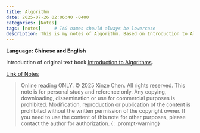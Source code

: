 ```yaml
---
title: Algorithm
date: 2025-07-26 02:06:40 -0400
categories: [Notes]
tags: [notes]     # TAG names should always be lowercase
description: This is my notes of Algorithm. Based on Introduction to Algorithms.
---
```

**Language: Chinese and English**

Introduction of original text book [Introduction to Algorithms](https://en.wikipedia.org/wiki/Introduction_to_Algorithms).

[Link of Notes](https://drive.google.com/file/d/1JyF-wFXb1Z3vIqOTQiicRZb9pWkNvakf/view?usp=drive_link)

> Online reading ONLY. © 2025 Xinze Chen. All rights reserved. This note is for personal study and reference only. Any copying, downloading, dissemination or use for commercial purposes is prohibited. Modification, reproduction or publication of the content is prohibited without the written permission of the copyright owner. If you need to use the content of this note for other purposes, please contact the author for authorization.
{: .prompt-warning}
